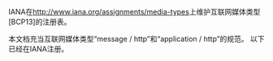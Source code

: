 IANA在<http://www.iana.org/assignments/media-types>上维护互联网媒体类型[BCP13]的注册表。

本文档充当互联网媒体类型“message / http”和“application / http”的规范。 以下已经在IANA注册。